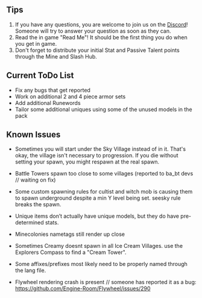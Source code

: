 ##
## Tips

1) If you have any questions, you are welcome to join us on the [Discord](https://discord.gg/Tt8sGvQRH4)! Someone will try to answer your question as soon as they can. 
2) Read the in game "Read Me"!  It should be the first thing you do when you get in game. 
3) Don't forget to distribute your initial Stat and Passive Talent points through the Mine and Slash Hub.

##
## Current ToDo List

 - Fix any bugs that get reported
 - Work on additional 2 and 4 piece armor sets
 - Add additional Runewords
 - Tailor some additional uniques using some of the unused models in the pack

##
## Known Issues

 - Sometimes you will start under the Sky Village instead of in it. That's okay, the village isn't necessary to progression. If you die without setting your spawn, you might respawn at the real spawn.

 - Battle Towers spawn too close to some villages (reported to ba_bt devs // waiting on fix)

 - Some custom spawning rules for cultist and witch mob is causing them to spawn underground despite a min Y level being set. seesky rule breaks the spawn.

 - Unique items don’t actually have unique models, but they do have pre-determined stats. 

 - Minecolonies nametags still render up close

 - Sometimes Creamy doesnt spawn in all Ice Cream Villages. use the Explorers Compass to find a "Cream Tower".

 - Some affixes/prefixes most likely need to be properly named through the lang file.

 - Flywheel rendering crash is present // someone has reported it as a bug: https://github.com/Engine-Room/Flywheel/issues/290